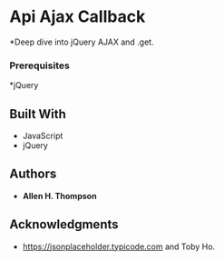 # Api Ajax Callback
*Deep dive into jQuery AJAX and .get.

### Prerequisites
*jQuery

## Built With
* JavaScript
* jQuery

## Authors
* **Allen H. Thompson**

## Acknowledgments
* https://jsonplaceholder.typicode.com and Toby Ho.
